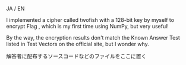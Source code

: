 JA / EN

I implemented a cipher called twofish with a 128-bit key by myself to encrypt Flag , which is my first time using NumPy, but very useful!

By the way, the encryption results don't match the Known Answer Test listed in Test Vectors on the official site, but I wonder why.


解答者に配布するソースコードなどのファイルをここに置く
